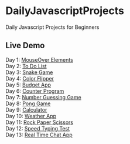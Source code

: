 # DailyJavascriptProjects
Daily Javascript Projects for Beginners

## Live Demo
Day 1: [MouseOver Elements](https://raw.githack.com/pmging/DailyJavascriptProjects/main/MouseOverElements/index.html)  
Day 2: [To Do List](https://raw.githack.com/pmging/DailyJavascriptProjects/main/ToDoList/index.html)  
Day 3: [Snake Game](https://raw.githack.com/pmging/DailyJavascriptProjects/main/SnakeGame/index.html)  
Day 4: [Color Flipper](https://raw.githack.com/pmging/DailyJavascriptProjects/main/ColorFlipper/index.html)  
Day 5: [Budget App](https://raw.githack.com/pmging/DailyJavascriptProjects/main/BudgetApp/index.html)  
Day 6: [Counter Program](https://raw.githack.com/pmging/DailyJavascriptProjects/main/CounterProgram/index.html)  
Day 7: [Number Guessing Game](https://raw.githack.com/pmging/DailyJavascriptProjects/main/NumberGuessingGame/index.html)  
Day 8: [Pong Game](https://raw.githack.com/pmging/DailyJavascriptProjects/main/PongGame/index.html)  
Day 9: [Calculator](https://raw.githack.com/pmging/DailyJavascriptProjects/main/Calculator/index.html)  
Day 10: [Weather App](https://raw.githack.com/pmging/DailyJavascriptProjects/main/WeatherApp/index.html)  
Day 11: [Rock Paper Scissors](https://raw.githack.com/pmging/DailyJavascriptProjects/main/RockPaperScissor/index.html)  
Day 12: [Speed Typing Test](https://raw.githack.com/pmging/DailyJavascriptProjects/main/SpeedTypingTest/index.html)  
Day 13: [Real Time Chat App](https://raw.githack.com/pmging/DailyJavascriptProjects/main/RealTimeChatApp/index.html)  
